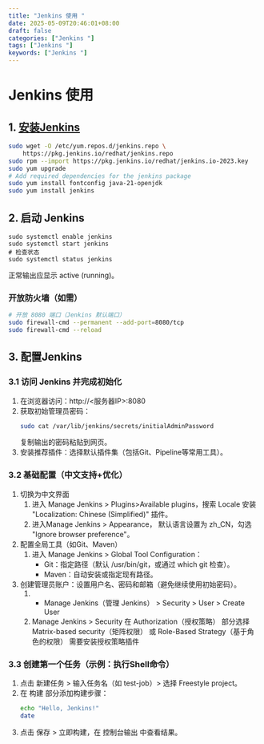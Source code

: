 ```yaml
---
title: "Jenkins 使用 "
date: 2025-05-09T20:46:01+08:00
draft: false
categories: ["Jenkins "]
tags: ["Jenkins "]
keywords: ["Jenkins "]
---
```


# Jenkins 使用

## 1. [安装Jenkins](https://www.jenkins.io/doc/book/installing/linux/) 

```bash
sudo wget -O /etc/yum.repos.d/jenkins.repo \
    https://pkg.jenkins.io/redhat/jenkins.repo
sudo rpm --import https://pkg.jenkins.io/redhat/jenkins.io-2023.key
sudo yum upgrade
# Add required dependencies for the jenkins package
sudo yum install fontconfig java-21-openjdk
sudo yum install jenkins
```

##  2. 启动 Jenkins

```
sudo systemctl enable jenkins
sudo systemctl start jenkins
# 检查状态
sudo systemctl status jenkins
```

正常输出应显示 active (running)。

### 开放防火墙（如需）
``` bash
# 开放 8080 端口（Jenkins 默认端口）
sudo firewall-cmd --permanent --add-port=8080/tcp
sudo firewall-cmd --reload
```

## 3. 配置Jenkins

### 3.1 访问 Jenkins 并完成初始化

1. 在浏览器访问：http://<服务器IP>:8080
2. 获取初始管理员密码：
   ``` bash
   sudo cat /var/lib/jenkins/secrets/initialAdminPassword
   ```
   复制输出的密码粘贴到网页。
3. 安装推荐插件：选择默认插件集（包括Git、Pipeline等常用工具）。

### 3.2 基础配置（中文支持+优化）
1. 切换为中文界面
   1. 进入 Manage Jenkins > Plugins>Available plugins，搜索 Locale 安装 "Localization: Chinese (Simplified)" 插件。
   2. 进入Manage Jenkins > Appearance， 默认语言设置为 zh_CN，勾选 "Ignore browser preference"。
2. 配置全局工具（如Git、Maven）
   1. 进入 Manage Jenkins > Global Tool Configuration：
      * Git：指定路径（默认 /usr/bin/git，或通过 which git 检查）。
      * Maven：自动安装或指定现有路径。
3. 创建管理员账户：设置用户名、密码和邮箱（避免继续使用初始密码）。
   1. * Manage Jenkins（管理 Jenkins） > Security > User > Create User
   2.  Manage Jenkins > Security 在 Authorization（授权策略） 部分选择 Matrix-based security（矩阵权限） 或 Role-Based Strategy（基于角色的权限） 需要安装授权策略插件



### 3.3 创建第一个任务（示例：执行Shell命令）
1. 点击 新建任务 > 输入任务名（如 test-job）> 选择 Freestyle project。
2. 在 构建 部分添加构建步骤：
   ``` bash
   echo "Hello, Jenkins!"
   date
   ```
3. 点击 保存 > 立即构建，在 控制台输出 中查看结果。